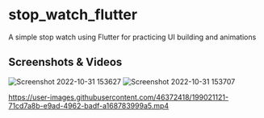 # stop_watch_flutter

A simple stop watch using Flutter for practicing UI building and animations

## Screenshots & Videos

![Screenshot 2022-10-31 153627](https://user-images.githubusercontent.com/46372418/199021091-8bd271a0-cd0f-473f-b4c8-e35406eeeeca.png)
![Screenshot 2022-10-31 153707](https://user-images.githubusercontent.com/46372418/199021103-e72491d0-2e69-4c0d-b7cc-879eac09b01f.png)


https://user-images.githubusercontent.com/46372418/199021121-71cd7a8b-e9ad-4962-badf-a168783999a5.mp4

